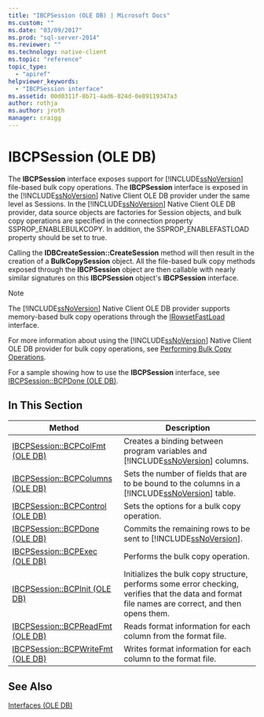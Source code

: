 ```yaml
---
title: "IBCPSession (OLE DB) | Microsoft Docs"
ms.custom: ""
ms.date: "03/09/2017"
ms.prod: "sql-server-2014"
ms.reviewer: ""
ms.technology: native-client
ms.topic: "reference"
topic_type: 
  - "apiref"
helpviewer_keywords: 
  - "IBCPSession interface"
ms.assetid: 00d0311f-8b71-4ad6-824d-0e89119347a3
author: rothja
ms.author: jroth
manager: craigg
---
```

# IBCPSession (OLE DB)
  The **IBCPSession** interface exposes support for [!INCLUDE[ssNoVersion](../../includes/ssnoversion-md.md)] file-based bulk copy operations. The **IBCPSession** interface is exposed in the [!INCLUDE[ssNoVersion](../../includes/ssnoversion-md.md)] Native Client OLE DB provider under the same level as Sessions. In the [!INCLUDE[ssNoVersion](../../includes/ssnoversion-md.md)] Native Client OLE DB provider, data source objects are factories for Session objects, and bulk copy operations are specified in the connection property SSPROP_ENABLEBULKCOPY. In addition, the SSPROP_ENABLEFASTLOAD property should be set to true.  
  
 Calling the **IDBCreateSession::CreateSession** method will then result in the creation of a **BulkCopySession** object. All the file-based bulk copy methods exposed through the **IBCPSession** object are then callable with nearly similar signatures on this **IBCPSession** object's **IBCPSession** interface.  
  
> [!NOTE]  
>  The [!INCLUDE[ssNoVersion](../../includes/ssnoversion-md.md)] Native Client OLE DB provider supports memory-based bulk copy operations through the [IRowsetFastLoad](irowsetfastload-ole-db.md) interface.  
  
 For more information about using the [!INCLUDE[ssNoVersion](../../includes/ssnoversion-md.md)] Native Client OLE DB provider for bulk copy operations, see [Performing Bulk Copy Operations](../native-client/features/performing-bulk-copy-operations.md).  
  
 For a sample showing how to use the **IBCPSession** interface, see [IBCPSession::BCPDone &#40;OLE DB&#41;](ibcpsession-bcpdone-ole-db.md).  
  
## In This Section  
  
|Method|Description|  
|------------|-----------------|  
|[IBCPSession::BCPColFmt &#40;OLE DB&#41;](ibcpsession-bcpcolfmt-ole-db.md)|Creates a binding between program variables and [!INCLUDE[ssNoVersion](../../includes/ssnoversion-md.md)] columns.|  
|[IBCPSession::BCPColumns &#40;OLE DB&#41;](ibcpsession-bcpcolumns-ole-db.md)|Sets the number of fields that are to be bound to the columns in a [!INCLUDE[ssNoVersion](../../includes/ssnoversion-md.md)] table.|  
|[IBCPSession::BCPControl &#40;OLE DB&#41;](ibcpsession-bcpcontrol-ole-db.md)|Sets the options for a bulk copy operation.|  
|[IBCPSession::BCPDone &#40;OLE DB&#41;](ibcpsession-bcpdone-ole-db.md)|Commits the remaining rows to be sent to [!INCLUDE[ssNoVersion](../../includes/ssnoversion-md.md)].|  
|[IBCPSession::BCPExec &#40;OLE DB&#41;](ibcpsession-bcpexec-ole-db.md)|Performs the bulk copy operation.|  
|[IBCPSession::BCPInit &#40;OLE DB&#41;](ibcpsession-bcpinit-ole-db.md)|Initializes the bulk copy structure, performs some error checking, verifies that the data and format file names are correct, and then opens them.|  
|[IBCPSession::BCPReadFmt &#40;OLE DB&#41;](ibcpsession-bcpreadfmt-ole-db.md)|Reads format information for each column from the format file.|  
|[IBCPSession::BCPWriteFmt &#40;OLE DB&#41;](ibcpsession-bcpwritefmt-ole-db.md)|Writes format information for each column to the format file.|  
  
## See Also  
 [Interfaces &#40;OLE DB&#41;](../../database-engine/dev-guide/interfaces-ole-db.md)  
  
  
